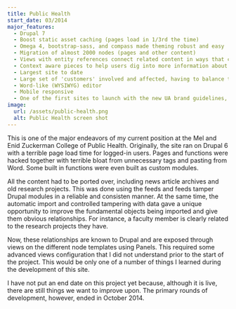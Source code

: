 ```yaml
---
title: Public Health
start_date: 03/2014
major_features:
  - Drupal 7
  - Boost static asset caching (pages load in 1/3rd the time)
  - Omega 4, bootstrap-sass, and compass made theming robust and easy
  - Migration of almost 2000 nodes (pages and other content)
  - Views with entity references connect related content in ways that can be exposed to visitors
  - Context aware pieces to help users dig into more information about faculty, research areas, and research projects
  - Largest site to date
  - Large set of 'customers' involved and affected, having to balance their requests with each other and the reality of user experience.
  - Word-like (WYSIWYG) editor
  - Mobile responsive
  - One of the first sites to launch with the new UA brand guidelines, helping to shape standards before they were made.
image:
  url: /assets/public-health.png
  alt: Public Health screen shot
---
```


This is one of the major endeavors of my current position at the Mel and Enid
Zuckerman College of Public Health. Originally, the site ran on Drupal 6 with
a terrible page load time for logged-in users. Pages and functions were hacked
together with terrible bloat from unnecessary tags and pasting from Word. Some
built in functions were even built as custom modules.

All the content had to be ported over, including news article archives and old
research projects. This was done using the feeds and feeds tamper Drupal modules in a reliable and consisten manner.
At the same time, the automatic import and controlled tampering with data gave
a unique opportunity to improve the fundamental objects being imported and
give them obvious relationships. For instance, a faculty member is clearly
related to the research projects they have.

Now, these relationships are known to Drupal and are exposed through views on
the different node templates using Panels. This required some advanced views
configuration that I did not understand prior to the start of the project.
This would be only one of a number of things I learned during the development
of this site.

I have not put an end date on this project yet because, although it is live,
there are still things we want to improve upon. The primary rounds of
development, however, ended in October 2014.

